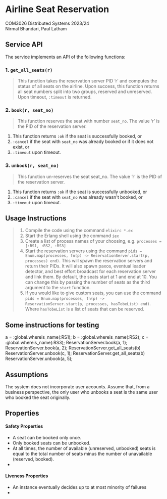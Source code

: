 # Airline Seat Reservation

COM3026 Distributed Systems 2023/24  
Nirmal Bhandari, Paul Latham

## Service API

The service implements an API of the following functions:

### 1. `get_all_seats(r)`

> This function takes the reservation server PID ‘r’ and computes the status of all seats on the airline. Upon success, this function returns all seat numbers split into two groups, reserved and unreserved. Upon timeout, `:timeout` is returned.

### 2. `book(r, seat_no)`

> This function reserves the seat with number `seat_no`. The value ‘r’ is the PID of the reservation server.

1.  This function returns `:ok` if the seat is successfully booked, or
2.  `:cancel` if the seat with `seat_no` was already booked or if it does not exist, or
3.  `:timeout` upon timeout.

### 3. `unbook(r, seat_no)`

> This function un-reserves the seat seat_no. The value ‘r’ is the PID of the reservation server.

1.  This function returns `:ok` if the seat is successfully unbooked, or
2.  `:cancel` if the seat with `seat_no` was already wasn't booked, or
3.  `:timeout` upon timeout.

## Usage Instructions

> 1. Compile the code using the command `elixirc *.ex`
> 2. Start the Erlang shell using the command `iex`
> 3. Create a list of process names of your choosing, e.g. `processes = [:RS1, :RS2, :RS3]`
> 4. Start the reservation servers using the command `pids = Enum.map(processes, fn(p) -> ReservationServer.start(p, processes) end)`. This will spawn the reservation servers and return their PIDs. It will also spawn paxos, eventual leader detector, and best effort broadcast for each reservation server and link them. By default, the seats start at 1 and end at 10. You can change this by passing the number of seats as the third argument to the `start` function.
> 5. If you would like to give custom seats, you can use the command `pids = Enum.map(processes, fn(p) -> ReservationServer.start(p, processes, hasTobeList) end)`. Where `hasTobeList` is a list of seats that can be reserved.

## Some instructions for testing

a = :global.whereis_name(:RS1);
b = :global.whereis_name(:RS2);
c = :global.whereis_name(:RS3);
ReservationServer.book(a, 1);
ReservationServer.book(a, 2);
ReservationServer.get_all_seats(b)
ReservationServer.unbook(c, 1);
ReservationServer.get_all_seats(b)
ReservationServer.unbook(a, 5);

## Assumptions

The system does not incorporate user accounts. Assume that, from a business perspective, the only user who unbooks a seat is the same user who booked the seat originally.

## Properties

#### Safety Properties

- A seat can be booked only once.
- Only booked seats can be unbooked.
- At all times, the number of available (unreserved, unbooked) seats is equal to the total number of seats minus the number of unavailable (reserved, booked).
-

#### Liveness Properties

- An instance eventually decides up to at most minority of failures
-
